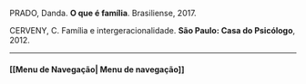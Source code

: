 PRADO, Danda. **O que é família**. Brasiliense, 2017.

CERVENY, C. Família e intergeracionalidade. **São Paulo: Casa do Psicólogo**, 2012.


----------------------

#### [[Menu de Navegação| Menu de navegação]]